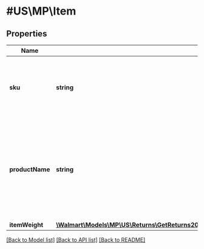 # #US\MP\Item

## Properties

Name | Type | Description | Notes
------------ | ------------- | ------------- | -------------
**sku** | **string** | An arbitrary alphanumeric unique ID, specified by the seller, which identifies each item. | [optional]
**productName** | **string** | The name of the product associated with the line item. Example: 'Kenmore CF1' or '2086883 Canister Secondary Filter Generic 2 Pack' | [optional]
**itemWeight** | [**\Walmart\Models\MP\US\Returns\GetReturns200ResponseReturnOrdersInnerReturnOrderLinesInnerItemItemWeight**](GetReturns200ResponseReturnOrdersInnerReturnOrderLinesInnerItemItemWeight.md) |  | [optional]


[[Back to Model list]](../) [[Back to API list]](../../Api/US/MP) [[Back to README]](../../README.md)
